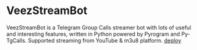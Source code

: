 # VeezStreamBot
VeezStreamBot is a Telegram Group Calls streamer bot with lots of useful and interesting features, written in Python powered by Pyrogram and Py-TgCalls. Supported streaming from YouTube &amp; m3u8 platform.
<a href=https://heroku.com/deploy>deploy</a>

